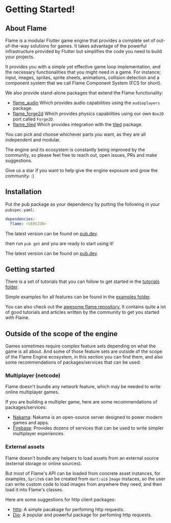 # Getting Started!

## About Flame

Flame is a modular Flutter game engine that provides a complete set of out-of-the-way solutions for
games. It takes advantage of the powerful infrastructure provided by Flutter but simplifies the code
you need to build your projects.

It provides you with a simple yet effective game loop implementation, and the necessary
functionalities that you might need in a game. For instance; input, images, sprites, sprite sheets,
animations, collision detection and a component system that we call Flame Component System (FCS for
short).

We also provide stand-alone packages that extend the Flame functionality:
- [flame_audio](https://pub.dev/packages/flame_audio) Which provides audio capabilities using the
  `audioplayers` package.
- [flame_forge2d](https://pub.dev/packages/flame_forge2d) Which provides physics capabilities using
  our own `Box2D` port called `Forge2D`.
- [flame_tiled](https://pub.dev/packages/flame_tiled) Which provides integration with the
  [tiled](https://pub.dev/packages/tiled) package.

You can pick and choose whichever parts you want, as they are all independent and modular.

The engine and its ecosystem is constantly being improved by the community, so please feel free to
reach out, open issues, PRs and make suggestions.

Give us a star if you want to help give the engine exposure and grow the community. :)


## Installation

Put the pub package as your dependency by putting the following in your `pubspec.yaml`:

```yaml
dependencies:
  flame: <VERSION>
```

The latest version can be found on [pub.dev](https://pub.dev/packages/flame/install).

then run `pub get` and you are ready to start using it!

The latest version can be found on [pub.dev](https://pub.dev/packages/flame/install).


## Getting started

There is a set of tutorials that you can follow to get started in the
[tutorials folder](https://github.com/flame-engine/flame/tree/main/tutorials).

Simple examples for all features can be found in the
[examples folder](https://github.com/flame-engine/flame/tree/main/examples).

You can also check out the
[awesome flame repository](https://github.com/flame-engine/awesome-flame#user-content-articles--tutorials),
It contains quite a lot of good tutorials and articles written by the community to get you started
with Flame.


## Outside of the scope of the engine

Games sometimes require complex feature sets depending on what the game is all about. And some of
those feature sets are outside of the scope of the Flame Engine ecosystem, in this section you can find
them, and also some recommendations of packages/services that can be used:


### Multiplayer (netcode)

Flame doesn't bundle any network feature, which may be needed to write online multiplayer games.

If you are building a multipler game, here are some recommendations of packages/services:

 - [Nakama](https://github.com/Allan-Nava/nakama-flutter): Nakama is an open-source server designed
 to power modern games and apps.
 - [Firebase](https://firebase.google.com/): Provides dozens of services that can be used to write
simpler multiplayer experiences.


### External assets

Flame doesn't bundle any helpers to load assets from an external source (external storage or online
sources).

But most of Flame's API can be loaded from concrete asset instances, for examples, `Sprite`s can be
created from `dart:ui`s `Image` instaces, so the user can write custom code to load images from
anywhere they need, and then load it into Flame's classes.

Here are some suggestions for http client packages:

 - [http](https://pub.dev/packages/http): A simple pacakage for perfoming http requests.
 - [Dio](https://pub.dev/packages/dio): A popular and powerful package for perfoming http requests.
